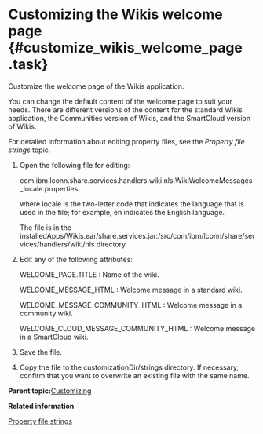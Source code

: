 # Customizing the Wikis welcome page {#customize_wikis_welcome_page .task}

Customize the welcome page of the Wikis application.

You can change the default content of the welcome page to suit your needs. There are different versions of the content for the standard Wikis application, the Communities version of Wikis, and the SmartCloud version of Wikis.

For detailed information about editing property files, see the *Property file strings* topic.

1.  Open the following file for editing:

    com.ibm.lconn.share.services.handlers.wiki.nls.WikiWelcomeMessages\_locale.properties

    where locale is the two-letter code that indicates the language that is used in the file; for example, en indicates the English language.

    The file is in the installedApps/Wikis.ear/share.services.jar:/src/com/ibm/lconn/share/services/handlers/wiki/nls directory.

2.  Edit any of the following attributes:

    WELCOME\_PAGE.TITLE
    :   Name of the wiki.

    WELCOME\_MESSAGE\_HTML
    :   Welcome message in a standard wiki.

    WELCOME\_MESSAGE\_COMMUNITY\_HTML
    :   Welcome message in a community wiki.

    WELCOME\_CLOUD\_MESSAGE\_COMMUNITY\_HTML
    :   Welcome message in a SmartCloud wiki.

3.  Save the file.

4.  Copy the file to the customizationDir/strings directory. If necessary, confirm that you want to overwrite an existing file with the same name.


**Parent topic:**[Customizing](../customize/c_customize_overview.md)

**Related information**  


[Property file strings](../customize/r_customize_properties_files.md)

